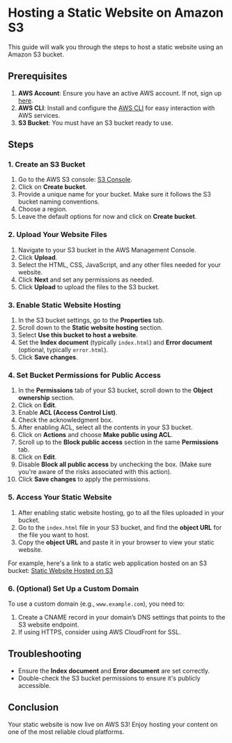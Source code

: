 # Hosting a Static Website on Amazon S3

This guide will walk you through the steps to host a static website using an Amazon S3 bucket.

## Prerequisites

1. **AWS Account**: Ensure you have an active AWS account. If not, sign up [here](https://aws.amazon.com/).
2. **AWS CLI**: Install and configure the [AWS CLI](https://aws.amazon.com/cli/) for easy interaction with AWS services.
3. **S3 Bucket**: You must have an S3 bucket ready to use.

## Steps

### 1. Create an S3 Bucket

1. Go to the AWS S3 console: [S3 Console](https://console.aws.amazon.com/s3/).
2. Click on **Create bucket**.
3. Provide a unique name for your bucket. Make sure it follows the S3 bucket naming conventions.
4. Choose a region.
5. Leave the default options for now and click on **Create bucket**.

### 2. Upload Your Website Files

1. Navigate to your S3 bucket in the AWS Management Console.
2. Click **Upload**.
3. Select the HTML, CSS, JavaScript, and any other files needed for your website.
4. Click **Next** and set any permissions as needed.
5. Click **Upload** to upload the files to the S3 bucket.

### 3. Enable Static Website Hosting

1. In the S3 bucket settings, go to the **Properties** tab.
2. Scroll down to the **Static website hosting** section.
3. Select **Use this bucket to host a website**.
4. Set the **Index document** (typically `index.html`) and **Error document** (optional, typically `error.html`).
5. Click **Save changes**.

### 4. Set Bucket Permissions for Public Access

1. In the **Permissions** tab of your S3 bucket, scroll down to the **Object ownership** section.
2. Click on **Edit**.
3. Enable **ACL (Access Control List)**.
4. Check the acknowledgment box.
5. After enabling ACL, select all the contents in your S3 bucket.
6. Click on **Actions** and choose **Make public using ACL**.
7. Scroll up to the **Block public access** section in the same **Permissions** tab.
8. Click on **Edit**.
9. Disable **Block all public access** by unchecking the box. (Make sure you're aware of the risks associated with this action).
10. Click **Save changes** to apply the permissions.

### 5. Access Your Static Website

1. After enabling static website hosting, go to all the files uploaded in your bucket.
2. Go to the `index.html` file in your S3 bucket, and find the **object URL** for the file you want to host.
3. Copy the **object URL** and paste it in your browser to view your static website.

For example, here's a link to a static web application hosted on an S3 bucket:
[Static Website Hosted on S3](https://hostingweb.s3.ap-south-1.amazonaws.com/web.html)

### 6. (Optional) Set Up a Custom Domain

To use a custom domain (e.g., `www.example.com`), you need to:

1. Create a CNAME record in your domain’s DNS settings that points to the S3 website endpoint.
2. If using HTTPS, consider using AWS CloudFront for SSL.

## Troubleshooting

- Ensure the **Index document** and **Error document** are set correctly.
- Double-check the S3 bucket permissions to ensure it's publicly accessible.

## Conclusion

Your static website is now live on AWS S3! Enjoy hosting your content on one of the most reliable cloud platforms.

